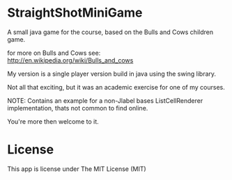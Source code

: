 StraightShotMiniGame
====================

A small java game for the course, based on the Bulls and Cows children game.

for more on Bulls and Cows see: http://en.wikipedia.org/wiki/Bulls_and_cows

My version is a single player version build in java using the swing library.

Not all that exciting, but it was an academic exercise for one of my courses.

NOTE: Contains an example for a non-Jlabel bases ListCellRenderer implementation, thats not common to find online.

You're more then welcome to it.

# License

This app is license under The MIT License (MIT)

